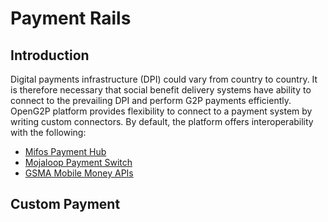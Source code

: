 # Payment Rails

## Introduction

Digital payments infrastructure (DPI) could vary from country to country. It is therefore necessary that social benefit delivery systems have ability to connect to the prevailing DPI and perform G2P payments efficiently. OpenG2P platform provides flexibility to connect to a payment system by writing custom connectors. By default, the platform offers interoperability with the following:

* [Mifos Payment Hub](https://payments.mifos.org/)
* [Mojaloop Payment Switch](https://payments.mifos.org/)
* [GSMA Mobile Money APIs](https://www.gsma.com/mobilefordevelopment/mobile-money/mobile-money-api/)

## Custom Payment&#x20;
